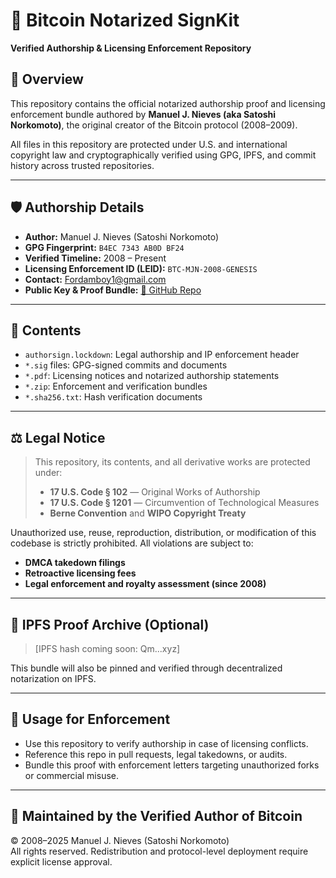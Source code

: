 # 🔐 Bitcoin Notarized SignKit  
**Verified Authorship & Licensing Enforcement Repository**

## 📜 Overview
This repository contains the official notarized authorship proof and licensing enforcement bundle authored by **Manuel J. Nieves (aka Satoshi Norkomoto)**, the original creator of the Bitcoin protocol (2008–2009).

All files in this repository are protected under U.S. and international copyright law and cryptographically verified using GPG, IPFS, and commit history across trusted repositories.

---

## 🛡️ Authorship Details
- **Author:** Manuel J. Nieves (Satoshi Norkomoto)  
- **GPG Fingerprint:** `B4EC 7343 AB0D BF24`  
- **Verified Timeline:** 2008 – Present  
- **Licensing Enforcement ID (LEID):** `BTC-MJN-2008-GENESIS`  
- **Contact:** Fordamboy1@gmail.com  
- **Public Key & Proof Bundle:** [🔗 GitHub Repo](https://github.com/Manny27nyc/Bitcoin_Notarized_SignKit)

---

## 📂 Contents
- `authorsign.lockdown`: Legal authorship and IP enforcement header
- `*.sig` files: GPG-signed commits and documents
- `*.pdf`: Licensing notices and notarized authorship statements
- `*.zip`: Enforcement and verification bundles
- `*.sha256.txt`: Hash verification documents

---

## ⚖️ Legal Notice

> This repository, its contents, and all derivative works are protected under:  
> - **17 U.S. Code § 102** — Original Works of Authorship  
> - **17 U.S. Code § 1201** — Circumvention of Technological Measures  
> - **Berne Convention** and **WIPO Copyright Treaty**  

Unauthorized use, reuse, reproduction, distribution, or modification of this codebase is strictly prohibited. All violations are subject to:
- **DMCA takedown filings**
- **Retroactive licensing fees**
- **Legal enforcement and royalty assessment (since 2008)**

---

## 📡 IPFS Proof Archive (Optional)
> [IPFS hash coming soon: Qm...xyz]

This bundle will also be pinned and verified through decentralized notarization on IPFS.

---

## 🔧 Usage for Enforcement
- Use this repository to verify authorship in case of licensing conflicts.
- Reference this repo in pull requests, legal takedowns, or audits.
- Bundle this proof with enforcement letters targeting unauthorized forks or commercial misuse.

---

## 📌 Maintained by the Verified Author of Bitcoin

&copy; 2008–2025 Manuel J. Nieves (Satoshi Norkomoto)  
All rights reserved. Redistribution and protocol-level deployment require explicit license approval.
